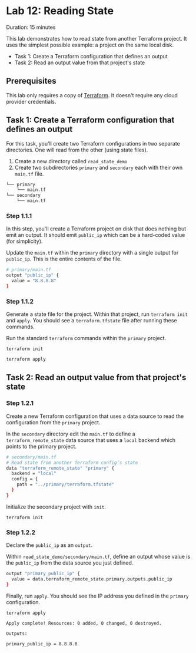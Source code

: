 # Lab 12: Reading State

Duration: 15 minutes

This lab demonstrates how to read state from another Terraform project. It uses the simplest possible example: a project on the same local disk.

- Task 1:  Create a Terraform configuration that defines an output
- Task 2:  Read an output value from that project's state

## Prerequisites

This lab only requires a copy of [Terraform](https://www.terraform.io/downloads.html). It doesn't require any cloud provider credentials.

## Task 1: Create a Terraform configuration that defines an output

For this task, you'll create two Terraform configurations in two separate directories. One will read from the other (using state files).  

1. Create a new directory called `read_state_demo`
1. Create two subdirectories `primary` and `secondary` each with their own `main.tf` file.

```sh
└── primary
    └── main.tf
└── secondary
    └── main.tf
```

### Step 1.1.1

In this step, you'll create a Terraform project on disk that does nothing but emit an output. It should emit `public_ip` which can be a hard-coded value (for simplicity).

Update the `main.tf` within the `primary` directory with a single output for `public_ip`. This is the entire contents of the file.

```bash
# primary/main.tf
output "public_ip" {
  value = "8.8.8.8"
}
```

### Step 1.1.2

Generate a state file for the project. Within that project, run `terraform init` and `apply`. You should see a `terraform.tfstate` file after running these commands.

Run the standard `terraform` commands within the `primary` project.

```shell
terraform init
```

```shell
terraform apply
```

## Task 2: Read an output value from that project's state

### Step 1.2.1

Create a new Terraform configuration that uses a data source to read the configuration from the `primary` project.

In the `secondary` directory edit the `main.tf` to define a `terraform_remote_state` data source that uses a `local` backend which points to the primary project.

```bash
# secondary/main.tf
# Read state from another Terraform config’s state
data "terraform_remote_state" "primary" {
  backend = "local"
  config = {
    path = "../primary/terraform.tfstate"
  }
}
```

Initialize the secondary project with `init`.

```shell
terraform init
```

### Step 1.2.2

Declare the `public_ip` as an `output`.

Within `read_state_demo/secondary/main.tf`, define an output whose value is the `public_ip` from the data source you just defined.

```bash
output "primary_public_ip" {
  value = data.terraform_remote_state.primary.outputs.public_ip
}
```

Finally, run `apply`. You should see the IP address you defined in the `primary` configuration.

```shell
terraform apply
```

```
Apply complete! Resources: 0 added, 0 changed, 0 destroyed.

Outputs:

primary_public_ip = 8.8.8.8
```